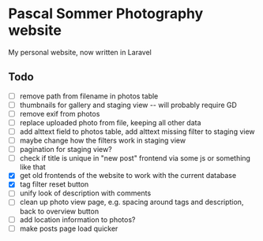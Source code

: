 # Pascal Sommer Photography website

My personal website, now written in Laravel

## Todo
- [ ] remove path from filename in photos table
- [ ] thumbnails for gallery and staging view -- will probably require GD
- [ ] remove exif from photos
- [ ] replace uploaded photo from file, keeping all other data
- [ ] add alttext field to photos table, add alttext missing filter to staging view
- [ ] maybe change how the filters work in staging view
- [ ] pagination for staging view?
- [ ] check if title is unique in "new post" frontend via some js or something like that
- [x] get old frontends of the website to work with the current database
- [x] tag filter reset button
- [ ] unify look of description with comments
- [ ] clean up photo view page, e.g. spacing around tags and description, back to overview button
- [ ] add location information to photos?
- [ ] make posts page load quicker
